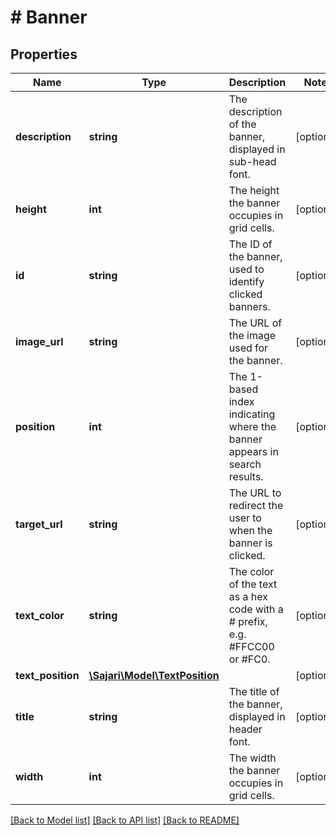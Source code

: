 # # Banner

## Properties

| Name              | Type                                              | Description                                                                | Notes      |
| ----------------- | ------------------------------------------------- | -------------------------------------------------------------------------- | ---------- |
| **description**   | **string**                                        | The description of the banner, displayed in sub-head font.                 | [optional] |
| **height**        | **int**                                           | The height the banner occupies in grid cells.                              | [optional] |
| **id**            | **string**                                        | The ID of the banner, used to identify clicked banners.                    | [optional] |
| **image_url**     | **string**                                        | The URL of the image used for the banner.                                  | [optional] |
| **position**      | **int**                                           | The 1-based index indicating where the banner appears in search results.   | [optional] |
| **target_url**    | **string**                                        | The URL to redirect the user to when the banner is clicked.                | [optional] |
| **text_color**    | **string**                                        | The color of the text as a hex code with a # prefix, e.g. #FFCC00 or #FC0. | [optional] |
| **text_position** | [**\Sajari\Model\TextPosition**](TextPosition.md) |                                                                            | [optional] |
| **title**         | **string**                                        | The title of the banner, displayed in header font.                         | [optional] |
| **width**         | **int**                                           | The width the banner occupies in grid cells.                               | [optional] |

[[Back to Model list]](../../README.md#models) [[Back to API list]](../../README.md#endpoints) [[Back to README]](../../README.md)

